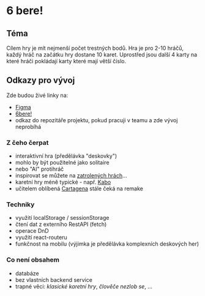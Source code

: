 # 6 bere!

## Téma

Cílem hry je mít nejmenší počet trestných bodů.
Hra je pro 2-10 hráčů, každý hráč na začátku hry dostane 10 karet. Uprostřed jsou další 4 karty na které hráči pokládají karty které mají větší číslo.

## Odkazy pro vývoj

Zde budou živé linky na:
- [Figma](https://www.figma.com/file/NdSEQ2C5dlYvGNbtXS0mLW/6bere!?type=design&node-id=0-1&mode=design&t=pwL2Z3PNb4UtVRof-0)
- [6bere!](https://pslib-cz.github.io/2023-p3a-mpa-react-project-RadekJanecek/)
- odkaz do repozitáře projektu, pokud pracuji v teamu a zde vývoj neprobíhá

### Z čeho čerpat

- interaktivní hra (předělávka "deskovky")
- mohlo by být použitelné jako solitaire
- nebo "AI" protihráč
- inspirovat se můžete na [zatrolených hrách](https://www.zatrolene-hry.cz/katalog-her/?fType=cat&keyword=&theme=-1&category=-1&minlength=-1&maxlength=-1&localization=6%2C+7%2C+8&min_players=1&max_players=1&age=-1)...
- karetní hry méně typické - např. [Kabo](https://www.zatrolene-hry.cz/spolecenska-hra/kabo-8341/)
- učitelem oblíbená [Cartagena](https://www.zatrolene-hry.cz/spolecenska-hra/cartagena-422/) stále čeká na remake

### Techniky

- využití localStorage / sessionStorage
- čtení dat z externího RestAPI (fetch)
- operace DnD
- využití react-routeru
- funkčnost na mobilu (výjimka je předělávka komplexních deskových her)

### Co není obsahem 

- databáze
- bez vlastních backend service
- trapné věci: *klasické karetní hry*, *člověče nezlob se*, ...
